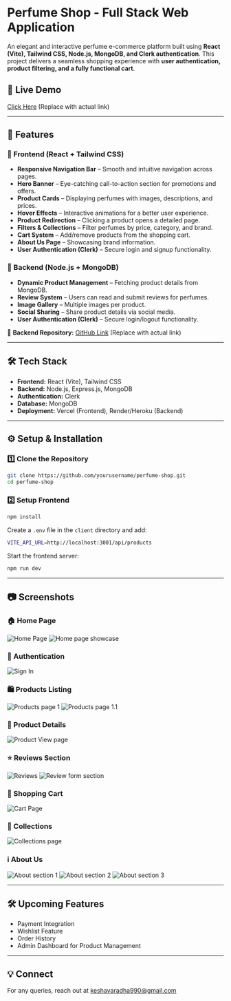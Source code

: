 # Perfume Shop - Full Stack Web Application

An elegant and interactive perfume e-commerce platform built using **React (Vite), Tailwind CSS, Node.js, MongoDB, and Clerk authentication**. This project delivers a seamless shopping experience with **user authentication, product filtering, and a fully functional cart**.

## 🚀 Live Demo

[Click Here](#) (Replace with actual link)

---

## 📌 Features

### 🔹 Frontend (React + Tailwind CSS)

- **Responsive Navigation Bar** – Smooth and intuitive navigation across pages.
- **Hero Banner** – Eye-catching call-to-action section for promotions and offers.
- **Product Cards** – Displaying perfumes with images, descriptions, and prices.
- **Hover Effects** – Interactive animations for a better user experience.
- **Product Redirection** – Clicking a product opens a detailed page.
- **Filters & Collections** – Filter perfumes by price, category, and brand.
- **Cart System** – Add/remove products from the shopping cart.
- **About Us Page** – Showcasing brand information.
- **User Authentication (Clerk)** – Secure login and signup functionality.

### 🔹 Backend (Node.js + MongoDB)

- **Dynamic Product Management** – Fetching product details from MongoDB.
- **Review System** – Users can read and submit reviews for perfumes.
- **Image Gallery** – Multiple images per product.
- **Social Sharing** – Share product details via social media.
- **User Authentication (Clerk)** – Secure login/logout functionality.

🔗 **Backend Repository:** [GitHub Link](https://github.com/saijayanth59/perfume_frontend) (Replace with actual link)

---

## 🛠️ Tech Stack

- **Frontend:** React (Vite), Tailwind CSS
- **Backend:** Node.js, Express.js, MongoDB
- **Authentication:** Clerk
- **Database:** MongoDB
- **Deployment:** Vercel (Frontend), Render/Heroku (Backend)

---

## ⚙️ Setup & Installation

### 1️⃣ Clone the Repository

```sh
git clone https://github.com/yourusername/perfume-shop.git
cd perfume-shop
```

### 2️⃣ Setup Frontend

```sh
npm install
```

Create a `.env` file in the `client` directory and add:

```sh
VITE_API_URL=http://localhost:3001/api/products
```

Start the frontend server:

```sh
npm run dev
```

---

## 📷 Screenshots

### 🏠 Home Page

![Home Page](screenshots/hero.png)
![Home page showcase](screenshots/homepage_showcase.png)

### 🔐 Authentication

![Sign In](screenshots/signin_google.png)

### 🛍️ Products Listing

![Products page 1](screenshots/products_display1.png)
![Products page 1.1](screenshots/products_display2.png)

### 🔎 Product Details

![Product View page](screenshots/single_product_display1.png)

### ⭐ Reviews Section

![Reviews](screenshots/reviews.png)
![Review form section](screenshots/review_submit.png)

### 🛒 Shopping Cart

![Cart Page](screenshots/cart.png)

### 📂 Collections

![Collections page](screenshots/collections_layout1.png)

### ℹ️ About Us

![About section 1](screenshots/about1.png)
![About section 2](screenshots/about2.png)
![About section 3](screenshots/about3.png)

---

## 🛠️ Upcoming Features

- Payment Integration
- Wishlist Feature
- Order History
- Admin Dashboard for Product Management

---

## 💡 Connect

For any queries, reach out at [keshavaradha990@gmail.com](mailto:keshavaradha990@gmail.com)
